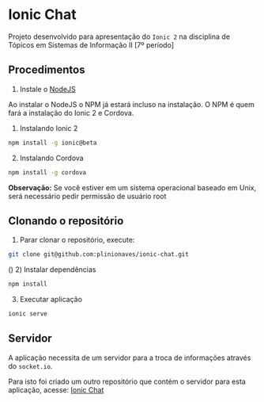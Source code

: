 # Ionic Chat
Projeto desenvolvido para apresentação do `Ionic 2` na disciplina de Tópicos em Sistemas de Informação II [7º período]

## Procedimentos

1) Instale o [NodeJS](https://nodejs.org/en/)

Ao instalar o NodeJS o NPM já estará incluso na instalação. O NPM é quem fará a instalação do Ionic 2 e Cordova.

1) Instalando Ionic 2
```bash
npm install -g ionic@beta
```

2) Instalando Cordova
```bash
npm install -g cordova
```

**Observação:** Se você estiver em um sistema operacional baseado em Unix, será necessário pedir permissão de usuário root

## Clonando o repositório

1) Parar clonar o repositório, execute:
```bash
git clone git@github.com:plinionaves/ionic-chat.git
```
()
2) Instalar dependências
```bash
npm install
```

3) Executar aplicação
```bash
ionic serve
```

## Servidor

A aplicação necessita de um servidor para a troca de informações através do `socket.io`.

Para isto foi criado um outro repositório que contém o servidor para esta aplicação, acesse: [Ionic Chat](https://github.com/plinionaves/node-chat-server)
